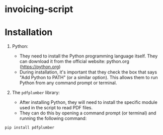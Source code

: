 # invoicing-script

# Installation

 1. Python:
       * They need to install the Python programming language itself. They can download it from the official
         website: python.org (https://python.org)
       * During installation, it's important that they check the box that says "Add Python to PATH" (or a
         similar option). This allows them to run Python from any command prompt or terminal.


   2. The `pdfplumber` library:
       * After installing Python, they will need to install the specific module used in the script to read PDF
          files.
       * They can do this by opening a command prompt (or terminal) and running the following command:

    pip install pdfplumber
